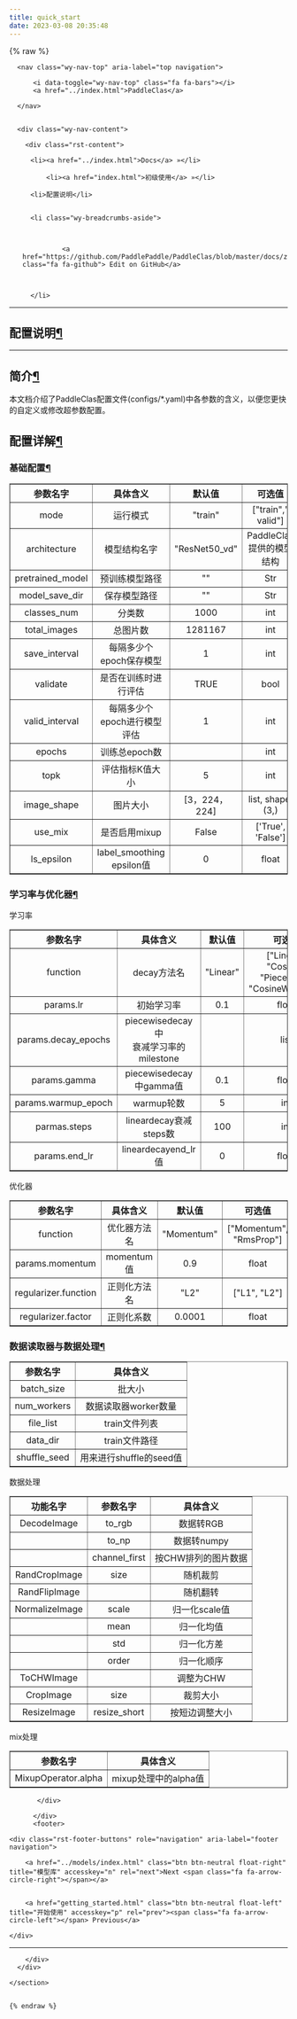 ```yaml
---
title: quick_start
date: 2023-03-08 20:35:48
---
```


{% raw %}


  <section data-toggle="wy-nav-shift" class="wy-nav-content-wrap">

      
      <nav class="wy-nav-top" aria-label="top navigation">
        
          <i data-toggle="wy-nav-top" class="fa fa-bars"></i>
          <a href="../index.html">PaddleClas</a>
        
      </nav>


      <div class="wy-nav-content">
        
        <div class="rst-content">
        
          















<div role="navigation" aria-label="breadcrumbs navigation">

  <ul class="wy-breadcrumbs">
    
      <li><a href="../index.html">Docs</a> »</li>
        
          <li><a href="index.html">初级使用</a> »</li>
        
      <li>配置说明</li>
    
    
      <li class="wy-breadcrumbs-aside">
        
            
            
              <a href="https://github.com/PaddlePaddle/PaddleClas/blob/master/docs/zh_CN/tutorials/config.md" class="fa fa-github"> Edit on GitHub</a>
            
          
        
      </li>
    
  </ul>

  
  <hr>
</div>
          <div role="main" class="document" itemscope="itemscope" itemtype="http://schema.org/Article">
           <div itemprop="articleBody">
            
  <div class="section" id="id1">
<h1>配置说明<a class="headerlink" href="#id1" title="永久链接至标题">¶</a></h1>
<hr class="docutils">
<div class="section" id="id2">
<h2>简介<a class="headerlink" href="#id2" title="永久链接至标题">¶</a></h2>
<p>本文档介绍了PaddleClas配置文件(configs/*.yaml)中各参数的含义，以便您更快的自定义或修改超参数配置。</p>
</div>
<div class="section" id="id3">
<h2>配置详解<a class="headerlink" href="#id3" title="永久链接至标题">¶</a></h2>
<div class="section" id="id4">
<h3>基础配置<a class="headerlink" href="#id4" title="永久链接至标题">¶</a></h3>
<div class="wy-table-responsive"><table border="1" class="docutils">
<thead>
<tr>
<th align="center">参数名字</th>
<th align="center">具体含义</th>
<th align="center">默认值</th>
<th align="center">可选值</th>
</tr>
</thead>
<tbody>
<tr>
<td align="center">mode</td>
<td align="center">运行模式</td>
<td align="center">"train"</td>
<td align="center">["train"," valid"]</td>
</tr>
<tr>
<td align="center">architecture</td>
<td align="center">模型结构名字</td>
<td align="center">"ResNet50_vd"</td>
<td align="center">PaddleClas提供的模型结构</td>
</tr>
<tr>
<td align="center">pretrained_model</td>
<td align="center">预训练模型路径</td>
<td align="center">""</td>
<td align="center">Str</td>
</tr>
<tr>
<td align="center">model_save_dir</td>
<td align="center">保存模型路径</td>
<td align="center">""</td>
<td align="center">Str</td>
</tr>
<tr>
<td align="center">classes_num</td>
<td align="center">分类数</td>
<td align="center">1000</td>
<td align="center">int</td>
</tr>
<tr>
<td align="center">total_images</td>
<td align="center">总图片数</td>
<td align="center">1281167</td>
<td align="center">int</td>
</tr>
<tr>
<td align="center">save_interval</td>
<td align="center">每隔多少个epoch保存模型</td>
<td align="center">1</td>
<td align="center">int</td>
</tr>
<tr>
<td align="center">validate</td>
<td align="center">是否在训练时进行评估</td>
<td align="center">TRUE</td>
<td align="center">bool</td>
</tr>
<tr>
<td align="center">valid_interval</td>
<td align="center">每隔多少个epoch进行模型评估</td>
<td align="center">1</td>
<td align="center">int</td>
</tr>
<tr>
<td align="center">epochs</td>
<td align="center">训练总epoch数</td>
<td align="center"></td>
<td align="center">int</td>
</tr>
<tr>
<td align="center">topk</td>
<td align="center">评估指标K值大小</td>
<td align="center">5</td>
<td align="center">int</td>
</tr>
<tr>
<td align="center">image_shape</td>
<td align="center">图片大小</td>
<td align="center">[3，224，224]</td>
<td align="center">list, shape: (3,)</td>
</tr>
<tr>
<td align="center">use_mix</td>
<td align="center">是否启用mixup</td>
<td align="center">False</td>
<td align="center">['True', 'False']</td>
</tr>
<tr>
<td align="center">ls_epsilon</td>
<td align="center">label_smoothing epsilon值</td>
<td align="center">0</td>
<td align="center">float</td>
</tr>
</tbody>
</table></div></div>
<div class="section" id="id5">
<h3>学习率与优化器<a class="headerlink" href="#id5" title="永久链接至标题">¶</a></h3>
<p>学习率</p>
<div class="wy-table-responsive"><table border="1" class="docutils">
<thead>
<tr>
<th align="center">参数名字</th>
<th align="center">具体含义</th>
<th align="center">默认值</th>
<th align="center">可选值</th>
</tr>
</thead>
<tbody>
<tr>
<td align="center">function</td>
<td align="center">decay方法名</td>
<td align="center">"Linear"</td>
<td align="center">["Linear", "Cosine", <br> "Piecewise", "CosineWarmup"]</td>
</tr>
<tr>
<td align="center">params.lr</td>
<td align="center">初始学习率</td>
<td align="center">0.1</td>
<td align="center">float</td>
</tr>
<tr>
<td align="center">params.decay_epochs</td>
<td align="center">piecewisedecay中<br>衰减学习率的milestone</td>
<td align="center"></td>
<td align="center">list</td>
</tr>
<tr>
<td align="center">params.gamma</td>
<td align="center">piecewisedecay中gamma值</td>
<td align="center">0.1</td>
<td align="center">float</td>
</tr>
<tr>
<td align="center">params.warmup_epoch</td>
<td align="center">warmup轮数</td>
<td align="center">5</td>
<td align="center">int</td>
</tr>
<tr>
<td align="center">parmas.steps</td>
<td align="center">lineardecay衰减steps数</td>
<td align="center">100</td>
<td align="center">int</td>
</tr>
<tr>
<td align="center">params.end_lr</td>
<td align="center">lineardecayend_lr值</td>
<td align="center">0</td>
<td align="center">float</td>
</tr>
</tbody>
</table></div><p>优化器</p>
<div class="wy-table-responsive"><table border="1" class="docutils">
<thead>
<tr>
<th align="center">参数名字</th>
<th align="center">具体含义</th>
<th align="center">默认值</th>
<th align="center">可选值</th>
</tr>
</thead>
<tbody>
<tr>
<td align="center">function</td>
<td align="center">优化器方法名</td>
<td align="center">"Momentum"</td>
<td align="center">["Momentum", "RmsProp"]</td>
</tr>
<tr>
<td align="center">params.momentum</td>
<td align="center">momentum值</td>
<td align="center">0.9</td>
<td align="center">float</td>
</tr>
<tr>
<td align="center">regularizer.function</td>
<td align="center">正则化方法名</td>
<td align="center">"L2"</td>
<td align="center">["L1", "L2"]</td>
</tr>
<tr>
<td align="center">regularizer.factor</td>
<td align="center">正则化系数</td>
<td align="center">0.0001</td>
<td align="center">float</td>
</tr>
</tbody>
</table></div></div>
<div class="section" id="id6">
<h3>数据读取器与数据处理<a class="headerlink" href="#id6" title="永久链接至标题">¶</a></h3>
<div class="wy-table-responsive"><table border="1" class="docutils">
<thead>
<tr>
<th align="center">参数名字</th>
<th align="center">具体含义</th>
</tr>
</thead>
<tbody>
<tr>
<td align="center">batch_size</td>
<td align="center">批大小</td>
</tr>
<tr>
<td align="center">num_workers</td>
<td align="center">数据读取器worker数量</td>
</tr>
<tr>
<td align="center">file_list</td>
<td align="center">train文件列表</td>
</tr>
<tr>
<td align="center">data_dir</td>
<td align="center">train文件路径</td>
</tr>
<tr>
<td align="center">shuffle_seed</td>
<td align="center">用来进行shuffle的seed值</td>
</tr>
</tbody>
</table></div><p>数据处理</p>
<div class="wy-table-responsive"><table border="1" class="docutils">
<thead>
<tr>
<th align="center">功能名字</th>
<th align="center">参数名字</th>
<th align="center">具体含义</th>
</tr>
</thead>
<tbody>
<tr>
<td align="center">DecodeImage</td>
<td align="center">to_rgb</td>
<td align="center">数据转RGB</td>
</tr>
<tr>
<td align="center"></td>
<td align="center">to_np</td>
<td align="center">数据转numpy</td>
</tr>
<tr>
<td align="center"></td>
<td align="center">channel_first</td>
<td align="center">按CHW排列的图片数据</td>
</tr>
<tr>
<td align="center">RandCropImage</td>
<td align="center">size</td>
<td align="center">随机裁剪</td>
</tr>
<tr>
<td align="center">RandFlipImage</td>
<td align="center"></td>
<td align="center">随机翻转</td>
</tr>
<tr>
<td align="center">NormalizeImage</td>
<td align="center">scale</td>
<td align="center">归一化scale值</td>
</tr>
<tr>
<td align="center"></td>
<td align="center">mean</td>
<td align="center">归一化均值</td>
</tr>
<tr>
<td align="center"></td>
<td align="center">std</td>
<td align="center">归一化方差</td>
</tr>
<tr>
<td align="center"></td>
<td align="center">order</td>
<td align="center">归一化顺序</td>
</tr>
<tr>
<td align="center">ToCHWImage</td>
<td align="center"></td>
<td align="center">调整为CHW</td>
</tr>
<tr>
<td align="center">CropImage</td>
<td align="center">size</td>
<td align="center">裁剪大小</td>
</tr>
<tr>
<td align="center">ResizeImage</td>
<td align="center">resize_short</td>
<td align="center">按短边调整大小</td>
</tr>
</tbody>
</table></div><p>mix处理</p>
<div class="wy-table-responsive"><table border="1" class="docutils">
<thead>
<tr>
<th align="center">参数名字</th>
<th align="center">具体含义</th>
</tr>
</thead>
<tbody>
<tr>
<td align="center">MixupOperator.alpha</td>
<td align="center">mixup处理中的alpha值</td>
</tr>
</tbody>
</table></div></div>
</div>
</div>


           </div>
           
          </div>
          <footer>
  
    <div class="rst-footer-buttons" role="navigation" aria-label="footer navigation">
      
        <a href="../models/index.html" class="btn btn-neutral float-right" title="模型库" accesskey="n" rel="next">Next <span class="fa fa-arrow-circle-right"></span></a>
      
      
        <a href="getting_started.html" class="btn btn-neutral float-left" title="开始使用" accesskey="p" rel="prev"><span class="fa fa-arrow-circle-left"></span> Previous</a>
      
    </div>
  

  <hr><div><div id="rtd-sidebar" data-ea-publisher="readthedocs" data-ea-type="readthedocs-sidebar" data-ea-manual="true" class="ethical-rtd" data-ea-keywords="only words|paddleclas|readthedocs-project-593273|readthedocs-project-paddleclas" data-ea-campaign-types="community|house|paid"></div></div>

  
</footer>

        </div>
      </div>

    </section>
	
	
	{% endraw %}
